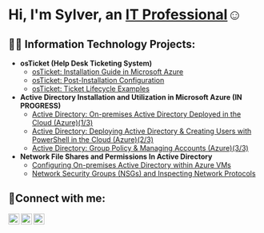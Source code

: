 <h1>Hi, I'm Sylver, an <a href="https://linkedin.com/in/Josh">IT Professional</a>☺</h1>

<h2>👨‍💻 Information Technology Projects:</h2>

- <b>osTicket (Help Desk Ticketing System)</b>
  - [osTicket: Installation Guide in Microsoft Azure](https://github.com/sylvernbrown/osticket-prereqs)
  - [osTicket: Post-Installation Configuration](https://github.com/sylvernbrown/osticket-post-installation-config)
  - [osTicket: Ticket Lifecycle Examples](https://github.com/joshmadakorcc/ticket-lifecycle)
- <b>Active Directory Installation and Utilization in Microsoft Azure (IN PROGRESS)</b>
  - [Active Directory: On-premises Active Directory Deployed in the Cloud (Azure)(1/3)](https://github.com/sylvernbrown/azure-ad-1)
  - [Active Directory: Deploying Active Directory & Creating Users with PowerShell in the Cloud (Azure)(2/3)](https://github.com/sylvernbrown/azure-ad-2)
  - [Active Directory: Group Policy & Managing Accounts (Azure)(3/3)](https://github.com/sylvernbrown/azure-ad-3)
- <b>Network File Shares and Permissions In Active Directory</b>
  - [Configuring On-premises Active Directory within Azure VMs](https://github.com/joshmadakorcc/configure-ad)
  - [Network Security Groups (NSGs) and Inspecting Network Protocols](https://github.com/joshmadakorcc/azure-network-protocols)

<h2>🤳Connect with me:</h2>

[<img align="left" alt="Josh | Twitter" width="22px" src="https://cdn.jsdelivr.net/npm/simple-icons@v3/icons/twitter.svg" />][twitter]
[<img align="left" alt="Josh | LinkedIn" width="22px" src="https://cdn.jsdelivr.net/npm/simple-icons@v3/icons/linkedin.svg" />][linkedin]
[<img align="left" alt="Josh | Instagram" width="22px" src="https://cdn.jsdelivr.net/npm/simple-icons@v3/icons/instagram.svg" />][instagram]

[twitter]: https://twitter.com/Josh
[instagram]: https://www.instagram.com/Josh
[linkedin]: https://linkedin.com/in/Josh
